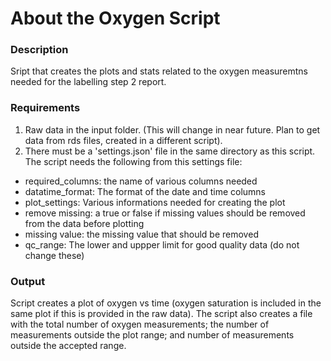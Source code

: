About the Oxygen Script
==========================================================================

### Description ###
Sript that creates the plots and stats related to the oxygen measuremtns needed
for the labelling step 2 report.

### Requirements ###
1. Raw data in the input folder. (This will change in near future. Plan to get
data from rds files, created in a different script).
2. There must be a 'settings.json' file in the same directory as this script.
The script needs the following from this settings file:
- required_columns: the name of various columns needed
- datatime_format: The format of the date and time columns
- plot_settings: Various informations needed for creating the plot
- remove missing: a true or false if missing values should be removed from the
data before plotting
- missing value: the missing value that should be removed
- qc_range: The lower and uppper limit for good quality data (do not change
these)

### Output ###
Script creates a plot of oxygen vs time (oxygen saturation is included
in the same plot if this is provided in the raw data). The script also creates
a file with the total number of oxygen measurements; the number of measurements
outside the plot range; and number of measurements outside the accepted range.